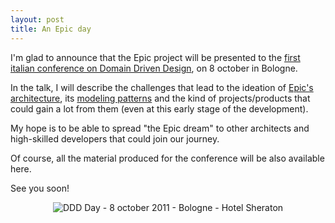 ```yaml
---
layout: post
title: An Epic day
---
```

I'm glad to announce that the Epic project will be presented to the 
[first italian conference on Domain Driven Design][1], on 8 october in Bologne.

In the talk, I will describe the challenges that lead to the ideation of 
[Epic's architecture][2], its [modeling patterns][3] and the kind of 
projects/products that could gain a lot from them 
(even at this early stage of the development).


My hope is to be able to spread "the Epic dream" to other architects 
and high-skilled developers that could join our journey.

Of course, all the material produced for the conference will be also available here.

See you soon!

<div style="text-align:center;">
    <img src="http://www.ddd-day.it/Themes/ddd-day/Content/images/logo.png" title="DDD Day - 8 october 2011 - Bologne - Hotel Sheraton" />
</div>

[1]: http://www.ddd-day.it/ "DDD Day - 8 october 2011 - Bologne - Hotel Sheraton"
[2]: http://epic.tesio.it/doc/the_bellis_perennis.html "Epic's architecture"
[3]: http://epic.tesio.it/doc/a_shared_modeling_grammar.html "Modeling patterns"
